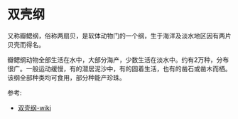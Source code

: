 # 双壳纲

又称瓣鳃纲，俗称两扇贝，是软体动物门的一个纲，生于海洋及淡水地区因有两片贝壳而得名。

瓣鳃纲动物全部生活在水中，大部分海产，少数生活在淡水中。约有2万种，分布很广。一般运动缓慢，有的潜居泥沙中，有的固着生活，也有的凿石或凿木而栖。该纲全部种类均可食用，部分种能产珍珠。

参考:
- [双壳纲-wiki](https://zh.wikipedia.org/wiki/%E5%8F%8C%E5%A3%B3%E7%BA%B2)
